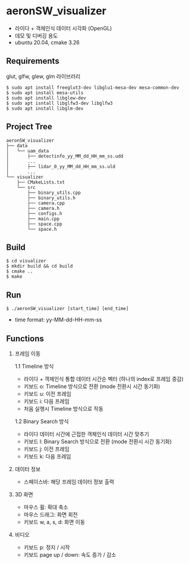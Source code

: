 # aeronSW_visualizer
- 라이다 + 객체인식 데이터 시각화 (OpenGL)
- 데모 및 디버깅 용도
- ubuntu 20.04, cmake 3.26

## Requirements
glut, glfw, glew, glm 라이브러리
```
$ sudo apt install freeglut3-dev libglu1-mesa-dev mesa-common-dev
$ sudo apt install mesa-utils
$ sudo apt install libglew-dev
$ sudo apt isntall libglfw3-dev libglfw3
$ sudo apt install libglm-dev
```

## Project Tree
```
aeronSW_visualizer
├── data
│   └── uam_data
│       ├── detectinfo_yy_MM_dd_HH_mm_ss.udd
│       ...
│       ├── lidar_0_yy_MM_dd_HH_mm_ss.uld
│       ...
└── visualizer
    ├── CMakeLists.txt
    └── src
        ├── binary_utils.cpp
        ├── binary_utils.h
        ├── camera.cpp
        ├── camera.h
        ├── configs.h
        ├── main.cpp
        ├── space.cpp
        └── space.h
```

## Build
```
$ cd visualizer
$ mkdir build && cd build
$ cmake ..
$ make
```

## Run
```
$ ./aeronSW_visualizer [start_time] [end_time]
```
- time format: yy-MM-dd-HH-mm-ss

## Functions
1. 프레임 이동</p>
    1.1 Timeline 방식
    - 라이다 + 객체인식 통합 데이터 시간순 벡터 (하나의 index로 프레임 증감)
    - 키보드 o: Timeline 방식으로 전환 (mode 전환시 시간 동기화)
    - 키보드 u: 이전 프레임
    - 키보드 i: 다음 프레임
    - 처음 실행시 Timeline 방식으로 작동

    1.2 Binary Search 방식
    - 라이다 데이터 시간에 근접한 객체인식 데이터 시간 맞추기
    - 키보드 l: Binary Search 방식으로 전환 (mode 전환시 시간 동기화)
    - 키보드 j: 이전 프레임
    - 키보드 k: 다음 프레임

2. 데이터 정보
    - 스페이스바: 해당 프레임 데이터 정보 출력

3. 3D 화면
    - 마우스 휠: 확대 축소
    - 마우스 드래그: 화면 회전
    - 키보드 w, a, s, d: 화면 이동

4. 비디오
    - 키보드 p: 정지 / 시작
    - 키보드 page up / down: 속도 증가 / 감소